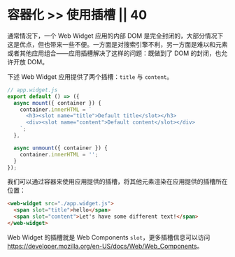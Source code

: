 # 容器化 >> 使用插槽 || 40

通常情况下，一个 Web Widget 应用的内部 DOM 是完全封闭的，大部分情况下这是优点，但也带来一些不便。一方面是对搜索引擎不利，另一方面是难以和元素或者其他应用组合——应用插槽解决了这样的问题：既做到了 DOM 的封闭，也允许开放 DOM。

下述 Web Widget 应用提供了两个插槽：`title` 与 `content`。

```js
// app.widget.js
export default () => ({
  async mount({ container }) {
    container.innerHTML = `
      <h3><slot name="title">Default title</slot></h3>
      <div><slot name="content">Default content</slot></div>
    `;
  },

  async unmount({ container }) {
    container.innerHTML = '';
  }
});
```

我们可以通过容器来使用应用提供的插槽，将其他元素渲染在应用提供的插槽所在位置：

```html
<web-widget src="./app.widget.js">
  <span slot="title">hello</span>
  <span slot="content">Let's have some different text!</span>
</web-widget>
```

Web Widget 的插槽就是 Web Components `slot`，更多插槽信息可以访问 <https://developer.mozilla.org/en-US/docs/Web/Web_Components>。